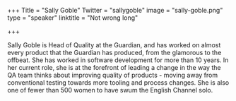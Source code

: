 +++
Title = "Sally Goble"
Twitter = "sallygoble"
image = "sally-goble.png"
type = "speaker"
linktitle = "Not wrong long"

+++

Sally Goble is Head of Quality at the Guardian, and has worked on almost every product that the Guardian has produced, from the glamorous to the offbeat. She has worked in software development for more than 10 years. In her current role, she is at the forefront of leading a change in the way the QA team thinks about improving quality of products - moving away from conventional testing towards more tooling and process changes. She is also one of fewer than 500 women to have swum the English Channel solo.